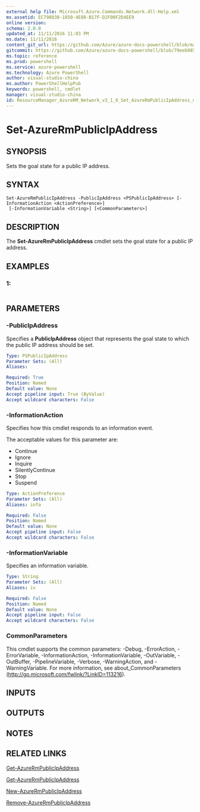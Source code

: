 ```yaml
---
external help file: Microsoft.Azure.Commands.Network.dll-Help.xml
ms.assetid: EC798838-1850-4E88-B17F-D2F00F2D4EE9
online version: 
schema: 2.0.0
updated_at: 11/11/2016 11:03 PM
ms.date: 11/11/2016
content_git_url: https://github.com/Azure/azure-docs-powershell/blob/master/azureps-cmdlets-docs/ResourceManager/AzureRM.Network/v3.1.0/Set-AzureRmPublicIpAddress.md
gitcommit: https://github.com/Azure/azure-docs-powershell/blob/79eeb985ea480979357fb4695832a0c3d29a48bf/azureps-cmdlets-docs/ResourceManager/AzureRM.Network/v3.1.0/Set-AzureRmPublicIpAddress.md
ms.topic: reference
ms.prod: powershell
ms.service: azure-powershell
ms.technology: Azure PowerShell
author: visual-studio-china
ms.author: PowerShellHelpPub
keywords: powershell, cmdlet
manager: visual-studio-china
id: ResourceManager_AzureRM_Network_v3_1_0_Set_AzureRmPublicIpAddress_md
---
```


# Set-AzureRmPublicIpAddress

## SYNOPSIS
Sets the goal state for a public IP address.

## SYNTAX

```
Set-AzureRmPublicIpAddress -PublicIpAddress <PSPublicIpAddress> [-InformationAction <ActionPreference>]
 [-InformationVariable <String>] [<CommonParameters>]
```

## DESCRIPTION
The **Set-AzureRmPublicIpAddress** cmdlet sets the goal state for a public IP address.

## EXAMPLES

### 1:
```

```

## PARAMETERS

### -PublicIpAddress
Specifies a **PublicIpAddress** object that represents the goal state to which the public IP address should be set.

```yaml
Type: PSPublicIpAddress
Parameter Sets: (All)
Aliases: 

Required: True
Position: Named
Default value: None
Accept pipeline input: True (ByValue)
Accept wildcard characters: False
```

### -InformationAction
Specifies how this cmdlet responds to an information event.

The acceptable values for this parameter are:

- Continue
- Ignore
- Inquire
- SilentlyContinue
- Stop
- Suspend

```yaml
Type: ActionPreference
Parameter Sets: (All)
Aliases: infa

Required: False
Position: Named
Default value: None
Accept pipeline input: False
Accept wildcard characters: False
```

### -InformationVariable
Specifies an information variable.

```yaml
Type: String
Parameter Sets: (All)
Aliases: iv

Required: False
Position: Named
Default value: None
Accept pipeline input: False
Accept wildcard characters: False
```

### CommonParameters
This cmdlet supports the common parameters: -Debug, -ErrorAction, -ErrorVariable, -InformationAction, -InformationVariable, -OutVariable, -OutBuffer, -PipelineVariable, -Verbose, -WarningAction, and -WarningVariable. For more information, see about_CommonParameters (http://go.microsoft.com/fwlink/?LinkID=113216).

## INPUTS

## OUTPUTS

## NOTES

## RELATED LINKS

[Get-AzureRmPublicIpAddress](xref:ResourceManager/AzureRM.Network/v3.1.0/Get-AzureRmPublicIpAddress.md)

[Get-AzureRmPublicIpAddress](xref:ResourceManager/AzureRM.Network/v3.1.0/Get-AzureRmPublicIpAddress.md)

[New-AzureRmPublicIpAddress](xref:ResourceManager/AzureRM.Network/v3.1.0/New-AzureRmPublicIpAddress.md)

[Remove-AzureRmPublicIpAddress](xref:ResourceManager/AzureRM.Network/v3.1.0/Remove-AzureRmPublicIpAddress.md)


